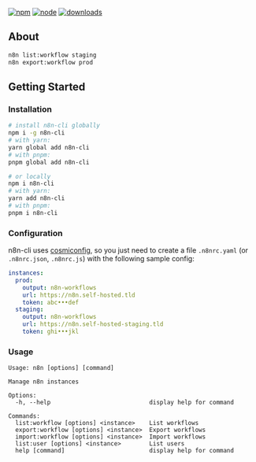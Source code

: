 [![npm][npm]][npm-url]
[![node][node]][node-url]
[![downloads][downloads]][downloads-url]

## About


```sh
n8n list:workflow staging
n8n export:workflow prod
```

## Getting Started

### Installation

```sh
# install n8n-cli globally
npm i -g n8n-cli
# with yarn:
yarn global add n8n-cli
# with pnpm:
pnpm global add n8n-cli

# or locally
npm i n8n-cli
# with yarn:
yarn add n8n-cli
# with pnpm:
pnpm i n8n-cli
```

### Configuration

n8n-cli uses [cosmiconfig](https://github.com/davidtheclark/cosmiconfig), so you just need to create a file `.n8nrc.yaml` (or `.n8nrc.json`, `.n8nrc.js`) with the following sample config:

```yaml
instances:
  prod:
    output: n8n-workflows
    url: https://n8n.self-hosted.tld
    token: abc•••def
  staging:
    output: n8n-workflows
    url: https://n8n.self-hosted-staging.tld
    token: ghi•••jkl
```

### Usage

```
Usage: n8n [options] [command]

Manage n8n instances

Options:
  -h, --help                            display help for command

Commands:
  list:workflow [options] <instance>    List workflows
  export:workflow [options] <instance>  Export workflows
  import:workflow [options] <instance>  Import workflows
  list:user [options] <instance>        List users
  help [command]                        display help for command
```

[npm]: https://img.shields.io/npm/v/n8n-cli.svg
[npm-url]: https://npmjs.com/package/n8n-cli
[node]: https://img.shields.io/node/v/n8n-cli.svg
[node-url]: https://nodejs.org
[deps]: https://david-dm.org/webpack-contrib/n8n-cli.svg
[deps-url]: https://david-dm.org/webpack-contrib/n8n-cli
[tests]: http://img.shields.io/travis/webpack-contrib/n8n-cli.svg
[tests-url]: https://travis-ci.org/webpack-contrib/n8n-cli
[downloads]: https://img.shields.io/npm/dt/n8n-cli.svg
[downloads-url]: https://npmjs.com/package/n8n-cli
